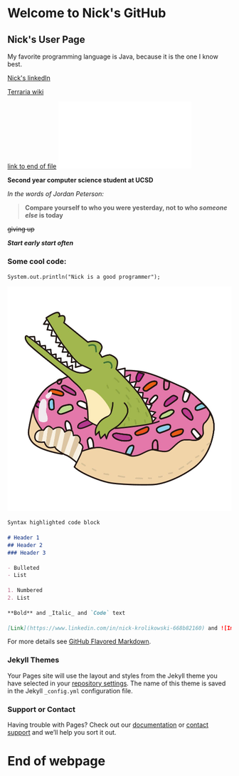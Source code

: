 # Welcome to Nick's GitHub

## Nick's User Page

My favorite programming language is Java, because it is the one I know best.

[Nick's linkedIn](https://www.linkedin.com/in/nick-krolikowski-668b82160)

[Terraria wiki](https://terraria.gamepedia.com/Terraria_Wiki)

[link to end of file](#end-of-webpage)
![realtive link](relative.md)

**Second year computer science student at UCSD**

*In the words of Jordan Peterson:*
>**Compare yourself to who you were yesterday, not to who _someone else_ is today** 

~~giving up~~

***Start early start often***

### Some cool code:
```
System.out.println("Nick is a good programmer");
```
![realtive link to a picture of a happy croc](croc.jpg)


```markdown
Syntax highlighted code block

# Header 1
## Header 2
### Header 3

- Bulleted
- List

1. Numbered
2. List

**Bold** and _Italic_ and `Code` text

[Link](https://www.linkedin.com/in/nick-krolikowski-668b82160) and ![Image](src)
```

For more details see [GitHub Flavored Markdown](https://guides.github.com/features/mastering-markdown/).

### Jekyll Themes

Your Pages site will use the layout and styles from the Jekyll theme you have selected in your [repository settings](https://github.com/nickkro25/nickkro25.github.io/settings). The name of this theme is saved in the Jekyll `_config.yml` configuration file.

### Support or Contact

Having trouble with Pages? Check out our [documentation](https://docs.github.com/categories/github-pages-basics/) or [contact support](https://github.com/contact) and we’ll help you sort it out.


# End of webpage
